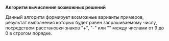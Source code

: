 <b>Алгоритм вычисления возможных решений</b>

Данный алгоритм формирует возможные варианты примеров, результат выполнения которых будет равен запрашиваемому числу, посредством расстановки знаков "+", "-" или "" между числами от 9 до 0 в строгом порядке.
